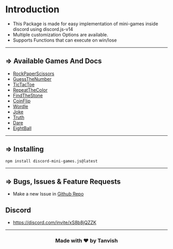 
# Introduction
- This Package is made for easy implementation of mini-games inside discord using discord.js-v14
- Multiple customization Options are available.
- Supports Functions that can execute on win/lose

---

## => Available Games And Docs
- [RockPaperScissors](./rock-paper-scissors)
- [GuessTheNumber](./guess-the-number)
- [TicTacToe](./tic-tac-toe)
- [RepeatTheColor](./repeat-the-color)
- [FindTheStone](./find-the-stone)
- [CoinFlip](./coin-flip)
- [Wordle](./wordle)
- [Joke](./joke)
- [Truth](./truth)
- [Dare](./dare)
- [EightBall](./8ball)

---

## => Installing 
```
npm install discord-mini-games.js@latest
```

---

## => Bugs, Issues & Feature Requests 

- Make a new Issue in [Github Repo](https://github.com/TanvishGG/Discord-Mini-Games.js)

## Discord
- https://discord.com/invite/xS8b8jQZZK

---

### <center>Made with ❤️ by Tanvish </center>
